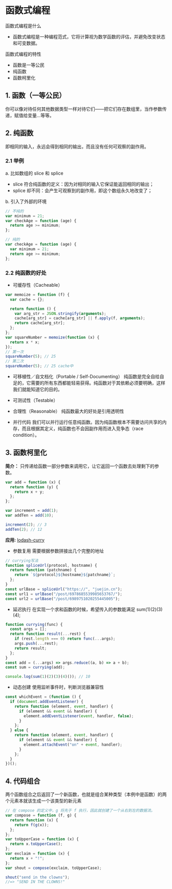 # 函数式编程

函数式编程是什么

- 函数式编程是一种编程范式，它将计算视为数学函数的评估，并避免改变状态和可变数据。

函数式编程的特性

- 函数是一等公民
- 纯函数
- 函数柯里化

## 1. 函数（一等公民）

你可以像对待任何其他数据类型一样对待它们——把它们存在数组里，当作参数传递，赋值给变量...等等。

## 2. 纯函数

即相同的输入，永远会得到相同的输出，而且没有任何可观察的副作用。

### 2.1 举例

a. 比如数组的 slice 和 splice

- slice 符合纯函数的定义：因为对相同的输入它保证能返回相同的输出；
- splice 却不同：会产生可观察到的副作用，即这个数组永久地改变了；

b. 引入了外部的环境

```js
// 不纯的
var minimum = 21;
var checkAge = function (age) {
  return age >= minimum;
};

// 纯的
var checkAge = function (age) {
  var minimum = 21;
  return age >= minimum;
};
```

### 2.2 纯函数的好处

- 可缓存性（Cacheable）

```js
var memoize = function (f) {
  var cache = {};

  return function () {
    var arg_str = JSON.stringify(arguments);
    cache[arg_str] = cache[arg_str] || f.apply(f, arguments);
    return cache[arg_str];
  };
};
var squareNumber = memoize(function (x) {
  return x * x;
});
// 第一次
squareNumber(5); // 25
// 第二次
squareNumber(5); // 25 cache中
```

- 可移植性／自文档化（Portable / Self-Documenting）
  纯函数是完全自给自足的，它需要的所有东西都能轻易获得。纯函数对于其依赖必须要明确，这样我们就能知道它的目的。
- 可测试性（Testable）

- 合理性（Reasonable）
  纯函数最大的好处是引用透明性
- 并行代码
  我们可以并行运行任意纯函数。因为纯函数根本不需要访问共享的内存，而且根据其定义，纯函数也不会因副作用而进入竞争态（race condition）。

## 3. 函数柯里化

**简介：**
只传递给函数一部分参数来调用它，让它返回一个函数去处理剩下的参数。

```js
var add = function (x) {
  return function (y) {
    return x + y;
  };
};

var increment = add(1);
var addTen = add(10);

increment(2); // 3
addTen(2); // 12
```

**应用:**
[lodash-curry](https://lodash.nodejs.cn/docs/function/curry#curry)

- 参数复用
  需要根据参数拼接出几个完整的地址

```js
// currying写法
function spliceUrl(protocol, hostname) {
  return function (patchname) {
    return `${protocol}${hostname}${patchname}`;
  };
}
const urlBase = spliceUrl("https://", "juejin.cn");
const url1 = urlBase("/post/6978685539985653767/");
const url2 = urlBase("/post/6989751020255445005");
```

- 延迟执行
  在实现一个求和函数的时候，希望传入的参数能满足 sum(1)(2)(3)(4);

```js
function currying(func) {
  const args = [];
  return function result(...rest) {
    if (rest.length === 0) return func(...args);
    args.push(...rest);
    return result;
  };
}
const add = (...args) => args.reduce((a, b) => a + b);
const sum = currying(add);

console.log(sum(1)(2)(3)(4)()); // 10
```

- 动态创建
  使用监听事件时，判断浏览器兼容性

```js
const whichEvent = (function () {
  if (document.addEventListener) {
    return function (element, event, handler) {
      if (element && event && handler) {
        element.addEventListener(event, handler, false);
      }
    };
  } else {
    return function (element, event, handler) {
      if (element && event && handler) {
        element.attachEvent("on" + event, handler);
      }
    };
  }
})();
```

## 4. 代码组合

两个函数组合之后返回了一个新函数，也就是组合某种类型（本例中是函数）的两个元素本就该生成一个该类型的新元素

```js
// 在 compose 的定义中，g 将先于 f 执行，因此就创建了一个从右到左的数据流。
var compose = function (f, g) {
  return function (x) {
    return f(g(x));
  };
};
var toUpperCase = function (x) {
  return x.toUpperCase();
};
var exclaim = function (x) {
  return x + "!";
};
var shout = compose(exclaim, toUpperCase);

shout("send in the clowns");
//=> "SEND IN THE CLOWNS!"
```
